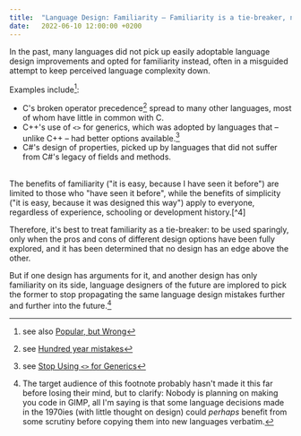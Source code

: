 ```yaml
---
title:  "Language Design: Familiarity – Familiarity is a tie-breaker, not a self-sufficient argument"
date:   2022-06-10 12:00:00 +0200
---
```


In the past, many languages did not pick up easily adoptable language design improvements and opted
for familiarity instead, often in a misguided attempt to keep perceived language complexity down.

Examples include[^1]:

- C's broken operator precedence[^2] spread to many other languages, most of whom have little in common with C.
- C++'s use of `<>` for generics, which was adopted by languages that – unlike C++ – had better options available.[^3]
- C#'s design of properties, picked up by languages that did not suffer from C#'s legacy of fields and methods.

<br/>
The benefits of familiarity ("it is easy, because I have seen it before") are limited to those who
"have seen it before", while the benefits of simplicity ("it is easy, because it was designed this way")
apply to everyone, regardless of experience, schooling or development history.[^4]

Therefore, it's best to treat familiarity as a tie-breaker: to be used sparingly, only when the
pros and cons of different design options have been fully explored, and it has been determined that
no design has an edge above the other.

But if one design has arguments for it, and another design has only familiarity on its side,
language designers of the future are implored to pick the former to stop propagating the same
language design mistakes further and further into the future.[^5]

[^1]: see also [Popular, but Wrong](popular-but-wrong)
[^2]: see [Hundred year mistakes](https://ericlippert.com/2020/02/27/hundred-year-mistakes/)
[^3]: see [Stop Using `<>` for Generics](stop-using-angle-brackets-for-generics)
[^4]: confusing them is an easy, but dangerous mistake to make, [example](https://steveklabnik.com/writing/the-language-strangeness-budget)
[^5]: The target audience of this footnote probably hasn't made it this far before losing their mind, but to clarify: Nobody is planning on making you code in GIMP, all I'm saying is that some language decisions made in the 1970ies (with little thought on design) could _perhaps_ benefit from some scrutiny before copying them into new languages verbatim.
